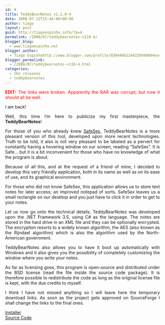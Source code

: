 ```yaml
---
id: 4
title: TeddyBearNotes v1.1.0-4
date: 2008-07-22T15:44:00+00:00
author: tiago
layout: post
guid: http://tiagoespinha.info/?p=4
permalink: /2008/07/teddybearnotes-v110-4/
blogger_blog:
  - www.tiagoespinha.net
blogger_author:
  - Tiago Espinhahttp://www.blogger.com/profile/03044662244226940894noreply@blogger.com
blogger_permalink:
  - /2008/07/teddybearnotes-v110-4.html
categories:
  - tbn releases
  - teddybearnotes
---
```

<div style="text-align: justify;">
  <span style="font-weight: bold; color: rgb(255, 0, 0);">EDIT:</span><span style="color: rgb(255, 0, 0);"> The links were broken. Apparently the RAR was corrupt, but now it should all be well.</span></p> 
  
  <p>
    I am back!
  </p>
  
  <p>
    Well, this time I&#8217;m here to publicize my first masterpiece, the <span style="font-weight: bold;">TeddyBearNotes</span>!
  </p>
  
  <p>
    For those of you who already knew <a href="http://www.nullsoft.com/free/safesex/">SafeSex</a>, TeddyBearNotes is a more pleasant version of this tool, developed upon more recent technologies. Truth to be told, it also is not very pleasant to be labeled as a pervert for constantly having a hovering window on our screen, reading &#8220;SafeSex&#8221;. It is Safe&#8230; but it is a bit inconvenient for those who have no knowledge of what the program is about.
  </p>
  
  <p>
    Because of all this, and at the request of a friend of mine, I decided to develop this very friendly application, both in its name as well as on its ease of use, and its graphical environment.
  </p>
  
  <p>
    For those who did not know SafeSex, this application allows us to store text notes for later access; an improved notepad of sorts. SafeSex leaves us a small rectangle on our desktop and you just have to click it in order to get to your notes.
  </p>
  
  <p>
    Let us now go onto the technical details. TeddyBearNotes was developed upon the .NET Framework 3.5, using C# as the language. The notes are stored in the hard drive in an XML file and they can be optionally encrypted. The encryption resorts to a widely known algorithm, the AES (also known as the Rijndael algorithm) which is also the algorithm used by the North-American government.
  </p>
  
  <p>
    TeddyBearNotes also allows you to have it boot up automatically with Windows and it also gives you the possibility of completely customizing the window where you write your notes.
  </p>
  
  <p>
    As far as licensing goes, this program is open-source and distributed under the BSD license (read the file inside the source code package). It is therefore possible to redistribute the code as long as the original license file is kept, with the due credits to myself.
  </p>
  
  <p>
    I think I have not missed anything so I will leave here the temporary download links. As soon as the project gets approved on SourceForge I shall change the links to the final ones.
  </p>
  
  <p>
    <a href="http://downloads.sourceforge.net/teddybearnotes/TeddyBearNotes-1.1.0-4_setup.zip?use_mirror=osdn">Installer</a><br /><a href="http://downloads.sourceforge.net/teddybearnotes/TeddyBearNotes_src_1.1.0-4.7z?use_mirror=osdn">Source Code</a></div>